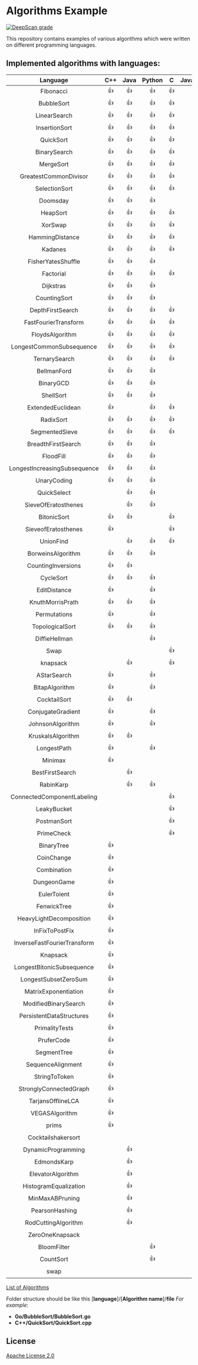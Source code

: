 # Algorithms Example

[![DeepScan grade](https://deepscan.io/api/teams/6243/projects/8132/branches/92442/badge/grade.svg)](https://deepscan.io/dashboard#view=project&tid=6243&pid=8132&bid=92442)

This repository contains examples of various algorithms which were written on different programming languages.

## Implemented algorithms with languages:


Language | C++ | Java | Python | C | JavaScript | Go | C# | Ruby | Swift | Scala | Haskell | Kotlin | Rust | Perl | BrainFuck | Crystal | Racket | 
|:---:|:---:|:---:|:---:|:---:|:---:|:---:|:---:|:---:|:---:|:---:|:---:|:---:|:---:|:---:|:---:|:---:|:---:|
Fibonacci | :+1: | :+1: | :+1: | :+1: | :+1: | :+1: | :+1: | :+1: | :+1: | :+1: | :+1: | :+1: | :+1: | :+1: | :+1: | :+1: | :+1: | 
BubbleSort | :+1: | :+1: | :+1: | :+1: | :+1: | :+1: | :+1: | :+1: | :+1: | :+1: |   |   | :+1: | :+1: | :+1: |   |   | 
LinearSearch | :+1: | :+1: | :+1: | :+1: | :+1: | :+1: | :+1: |   | :+1: | :+1: |   | :+1: | :+1: | :+1: |   |   | :+1: | 
InsertionSort | :+1: | :+1: | :+1: | :+1: | :+1: | :+1: | :+1: | :+1: | :+1: | :+1: |   | :+1: | :+1: |   |   |   |   | 
QuickSort | :+1: | :+1: | :+1: | :+1: | :+1: | :+1: | :+1: | :+1: | :+1: |   | :+1: | :+1: | :+1: |   |   |   |   | 
BinarySearch | :+1: | :+1: | :+1: | :+1: | :+1: | :+1: | :+1: | :+1: | :+1: |   |   | :+1: |   | :+1: |   |   |   | 
MergeSort | :+1: | :+1: | :+1: | :+1: | :+1: | :+1: | :+1: | :+1: | :+1: | :+1: | :+1: |   |   |   |   |   |   | 
GreatestCommonDivisor | :+1: | :+1: | :+1: | :+1: | :+1: | :+1: | :+1: | :+1: |   | :+1: |   | :+1: |   |   |   |   |   | 
SelectionSort | :+1: | :+1: | :+1: | :+1: | :+1: | :+1: | :+1: | :+1: |   | :+1: |   |   | :+1: |   |   |   |   | 
Doomsday | :+1: | :+1: | :+1: |   | :+1: | :+1: | :+1: | :+1: | :+1: |   |   | :+1: |   |   |   |   |   | 
HeapSort | :+1: | :+1: | :+1: | :+1: | :+1: | :+1: |   | :+1: |   |   |   |   |   |   |   | :+1: |   | 
XorSwap | :+1: | :+1: | :+1: | :+1: | :+1: |   | :+1: |   | :+1: | :+1: |   |   |   |   |   |   |   | 
HammingDistance | :+1: | :+1: | :+1: | :+1: | :+1: | :+1: |   | :+1: |   |   |   |   |   |   |   |   |   | 
Kadanes | :+1: | :+1: | :+1: | :+1: | :+1: | :+1: | :+1: |   |   |   |   |   |   |   |   |   |   | 
FisherYatesShuffle | :+1: | :+1: | :+1: |   | :+1: | :+1: | :+1: | :+1: |   |   |   |   |   |   |   |   |   | 
Factorial | :+1: | :+1: | :+1: | :+1: |   | :+1: |   |   |   |   |   |   | :+1: |   |   |   |   | 
Dijkstras | :+1: | :+1: | :+1: |   | :+1: | :+1: | :+1: |   |   |   |   |   |   |   |   |   |   | 
CountingSort | :+1: | :+1: | :+1: |   | :+1: |   |   | :+1: | :+1: |   |   |   |   |   |   |   |   | 
DepthFirstSearch | :+1: | :+1: | :+1: | :+1: | :+1: |   |   |   |   |   |   |   |   |   |   |   |   | 
FastFourierTransform | :+1: | :+1: | :+1: | :+1: | :+1: |   |   |   |   |   |   |   |   |   |   |   |   | 
FloydsAlgorithm | :+1: | :+1: | :+1: | :+1: |   | :+1: |   |   |   |   |   |   |   |   |   |   |   | 
LongestCommonSubsequence | :+1: | :+1: | :+1: | :+1: |   |   |   | :+1: |   |   |   |   |   |   |   |   |   | 
TernarySearch | :+1: | :+1: | :+1: | :+1: | :+1: |   |   |   |   |   |   |   |   |   |   |   |   | 
BellmanFord | :+1: | :+1: | :+1: |   |   |   | :+1: |   |   |   | :+1: |   |   |   |   |   |   | 
BinaryGCD | :+1: | :+1: | :+1: |   |   | :+1: |   |   |   |   | :+1: |   |   |   |   |   |   | 
ShellSort | :+1: | :+1: | :+1: |   | :+1: |   |   | :+1: |   |   |   |   |   |   |   |   |   | 
ExtendedEuclidean | :+1: |   | :+1: | :+1: | :+1: |   |   |   |   |   |   |   |   |   |   |   |   | 
RadixSort | :+1: | :+1: | :+1: | :+1: |   |   |   |   |   |   |   |   |   |   |   |   |   | 
SegmentedSieve | :+1: | :+1: | :+1: | :+1: |   |   |   |   |   |   |   |   |   |   |   |   |   | 
BreadthFirstSearch | :+1: | :+1: | :+1: |   | :+1: |   |   |   |   |   |   |   |   |   |   |   |   | 
FloodFill | :+1: | :+1: | :+1: |   |   |   |   |   | :+1: |   |   |   |   |   |   |   |   | 
LongestIncreasingSubsequence | :+1: | :+1: | :+1: |   | :+1: |   |   |   |   |   |   |   |   |   |   |   |   | 
UnaryCoding | :+1: | :+1: | :+1: |   | :+1: |   |   |   |   |   |   |   |   |   |   |   |   | 
QuickSelect |   | :+1: | :+1: |   | :+1: | :+1: |   |   |   |   |   |   |   |   |   |   |   | 
SieveOfEratosthenes |   | :+1: | :+1: |   | :+1: |   |   |   |   |   | :+1: |   |   |   |   |   |   | 
BitonicSort | :+1: | :+1: |   | :+1: |   |   |   |   |   |   |   |   |   |   |   |   |   | 
SieveofEratosthenes | :+1: |   |   | :+1: |   |   | :+1: |   |   |   |   |   |   |   |   |   |   | 
UnionFind |   | :+1: | :+1: | :+1: |   |   |   |   |   |   |   |   |   |   |   |   |   | 
BorweinsAlgorithm | :+1: | :+1: | :+1: |   |   |   |   |   |   |   |   |   |   |   |   |   |   | 
CountingInversions | :+1: | :+1: |   |   |   | :+1: |   |   |   |   |   |   |   |   |   |   |   | 
CycleSort | :+1: | :+1: | :+1: |   |   |   |   |   |   |   |   |   |   |   |   |   |   | 
EditDistance | :+1: |   | :+1: |   |   |   |   |   | :+1: |   |   |   |   |   |   |   |   | 
KnuthMorrisPrath | :+1: | :+1: | :+1: |   |   |   |   |   |   |   |   |   |   |   |   |   |   | 
Permutations | :+1: |   | :+1: |   | :+1: |   |   |   |   |   |   |   |   |   |   |   |   | 
TopologicalSort | :+1: | :+1: | :+1: |   |   |   |   |   |   |   |   |   |   |   |   |   |   | 
DiffieHellman |   |   | :+1: |   |   | :+1: |   |   |   |   | :+1: |   |   |   |   |   |   | 
Swap |   |   |   | :+1: |   | :+1: |   |   |   |   |   |   |   |   |   |   |   | 
knapsack |   | :+1: |   | :+1: |   |   |   |   |   |   |   |   |   |   |   |   |   | 
AStarSearch | :+1: |   | :+1: |   |   |   |   |   |   |   |   |   |   |   |   |   |   | 
BitapAlgorithm | :+1: |   | :+1: |   |   |   |   |   |   |   |   |   |   |   |   |   |   | 
CocktailSort | :+1: | :+1: |   |   |   |   |   |   |   |   |   |   |   |   |   |   |   | 
ConjugateGradient | :+1: |   | :+1: |   |   |   |   |   |   |   |   |   |   |   |   |   |   | 
JohnsonAlgorithm | :+1: |   | :+1: |   |   |   |   |   |   |   |   |   |   |   |   |   |   | 
KruskalsAlgorithm | :+1: | :+1: |   |   |   |   |   |   |   |   |   |   |   |   |   |   |   | 
LongestPath | :+1: |   | :+1: |   |   |   |   |   |   |   |   |   |   |   |   |   |   | 
Minimax | :+1: |   |   |   |   | :+1: |   |   |   |   |   |   |   |   |   |   |   | 
BestFirstSearch |   | :+1: |   |   |   |   |   | :+1: |   |   |   |   |   |   |   |   |   | 
RabinKarp |   | :+1: | :+1: |   |   |   |   |   |   |   |   |   |   |   |   |   |   | 
ConnectedComponentLabeling |   |   |   | :+1: |   |   |   |   |   |   |   |   |   |   |   |   |   | 
LeakyBucket |   |   |   | :+1: |   |   |   |   |   |   |   |   |   |   |   |   |   | 
PostmanSort |   |   |   | :+1: |   |   |   |   |   |   |   |   |   |   |   |   |   | 
PrimeCheck |   |   |   | :+1: |   |   |   |   |   |   |   |   |   |   |   |   |   | 
BinaryTree | :+1: |   |   |   |   |   |   |   |   |   |   |   |   |   |   |   |   | 
CoinChange | :+1: |   |   |   |   |   |   |   |   |   |   |   |   |   |   |   |   | 
Combination | :+1: |   |   |   |   |   |   |   |   |   |   |   |   |   |   |   |   | 
DungeonGame | :+1: |   |   |   |   |   |   |   |   |   |   |   |   |   |   |   |   | 
EulerToient | :+1: |   |   |   |   |   |   |   |   |   |   |   |   |   |   |   |   | 
FenwickTree | :+1: |   |   |   |   |   |   |   |   |   |   |   |   |   |   |   |   | 
HeavyLightDecomposition | :+1: |   |   |   |   |   |   |   |   |   |   |   |   |   |   |   |   | 
InFixToPostFix | :+1: |   |   |   |   |   |   |   |   |   |   |   |   |   |   |   |   | 
InverseFastFourierTransform | :+1: |   |   |   |   |   |   |   |   |   |   |   |   |   |   |   |   | 
Knapsack | :+1: |   |   |   |   |   |   |   |   |   |   |   |   |   |   |   |   | 
LongestBitonicSubsequence | :+1: |   |   |   |   |   |   |   |   |   |   |   |   |   |   |   |   | 
LongestSubsetZeroSum | :+1: |   |   |   |   |   |   |   |   |   |   |   |   |   |   |   |   | 
MatrixExponentiation | :+1: |   |   |   |   |   |   |   |   |   |   |   |   |   |   |   |   | 
ModifiedBinarySearch | :+1: |   |   |   |   |   |   |   |   |   |   |   |   |   |   |   |   | 
PersistentDataStructures | :+1: |   |   |   |   |   |   |   |   |   |   |   |   |   |   |   |   | 
PrimalityTests | :+1: |   |   |   |   |   |   |   |   |   |   |   |   |   |   |   |   | 
PruferCode | :+1: |   |   |   |   |   |   |   |   |   |   |   |   |   |   |   |   | 
SegmentTree | :+1: |   |   |   |   |   |   |   |   |   |   |   |   |   |   |   |   | 
SequenceAlignment | :+1: |   |   |   |   |   |   |   |   |   |   |   |   |   |   |   |   | 
StringToToken | :+1: |   |   |   |   |   |   |   |   |   |   |   |   |   |   |   |   | 
StronglyConnectedGraph | :+1: |   |   |   |   |   |   |   |   |   |   |   |   |   |   |   |   | 
TarjansOfflineLCA | :+1: |   |   |   |   |   |   |   |   |   |   |   |   |   |   |   |   | 
VEGASAlgorithm | :+1: |   |   |   |   |   |   |   |   |   |   |   |   |   |   |   |   | 
prims | :+1: |   |   |   |   |   |   |   |   |   |   |   |   |   |   |   |   | 
Cocktailshakersort |   |   |   |   |   | :+1: |   |   |   |   |   |   |   |   |   |   |   | 
DynamicProgramming |   | :+1: |   |   |   |   |   |   |   |   |   |   |   |   |   |   |   | 
EdmondsKarp |   | :+1: |   |   |   |   |   |   |   |   |   |   |   |   |   |   |   | 
ElevatorAlgorithm |   | :+1: |   |   |   |   |   |   |   |   |   |   |   |   |   |   |   | 
HistogramEqualization |   | :+1: |   |   |   |   |   |   |   |   |   |   |   |   |   |   |   | 
MinMaxABPruning |   | :+1: |   |   |   |   |   |   |   |   |   |   |   |   |   |   |   | 
PearsonHashing |   | :+1: |   |   |   |   |   |   |   |   |   |   |   |   |   |   |   | 
RodCuttingAlgorithm |   | :+1: |   |   |   |   |   |   |   |   |   |   |   |   |   |   |   | 
ZeroOneKnapsack |   |   |   |   | :+1: |   |   |   |   |   |   |   |   |   |   |   |   | 
BloomFilter |   |   | :+1: |   |   |   |   |   |   |   |   |   |   |   |   |   |   | 
CountSort |   |   | :+1: |   |   |   |   |   |   |   |   |   |   |   |   |   |   | 
swap |   |   |   |   |   |   |   |   |   | :+1: |   |   |   |   |   |   |   | 


[List of Algorithms](Algorithms.md)

Folder structure should be like this
[**language**]/[**Algorithm name**]/**file**
*For example*:
* **Go/BubbleSort/BubbleSort.go**
* **C++/QuickSort/QuickSort.cpp**

## License

[Apache License 2.0](LICENSE)